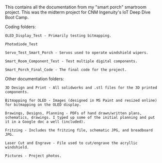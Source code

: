 This contains all the documentation from my "smart porch" smartroom project. This was the midterm project for CNM Ingenuity's IoT Deep Dive Boot Camp. 

Coding folders:

    OLED_Display_Test - Primarily testing bitmapping.

    Photodiode_Test

    Servo_Test_Smart_Porch - Servos used to operate windshield wipers.

    Smart_Room_Component_Test - Test multiple digital components.

    Smart_Porch_Final_Code - The final code for the project.

Other documentation folders:

    3D Design and Print - All solidworks and .stl files for the 3D printed components.

    Bitmapping for OLED - Images (designed in MS Paint and resized online) for bitmapping on the OLED display.

    Drawings, Designs, Planning - PDFs of hand drawn/written plans, schematics, drawings. I typed up some of the initial planning and put it in a Google doc a well (included).

    Fritzing - Includes the fritzing file, schematic JPG, and breadboard JPG.

    Laser Cut and Engrave - File used to cut/engrave the acryllic windshield.

    Pictures - Project photos.


